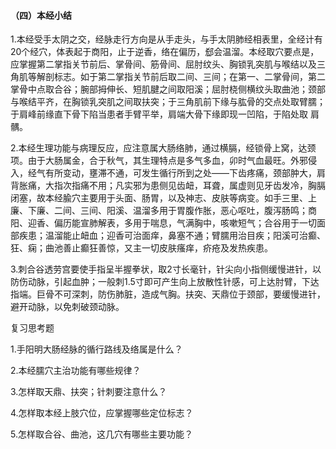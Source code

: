 #### （四）本经小结

1.本经受手太阴之交，经脉走行方向是从手走头，与手太阴肺经相表里，全经计有20个经穴，体表起于商阳，止于逆香，络在偏历，郄会温溜。本经取穴要点是，应掌握第二掌指关节前后、掌骨间、筋骨间、屈肘纹头、胸锁乳突肌与喉结以及三角肌等解剖标志。如于第二掌指关节前后取二间、三间；在第一、二掌骨间，第二掌骨中点取合谷；腕部拇伸长、短肌腱之间取阳溪；屈肘桡侧横纹头取曲池；颈部与喉结平齐，在胸锁乳突肌之间取扶突；于三角肌前下缘与肱骨的交点处取臂臑；于肩峰前缘直下骨下陷当患者手臂平举，肩端大骨下缘即现一凹陷，于陷处取 肩髃。

2.本经生理功能与病理反应，应注意属大肠络肺，通过横膈，经锁骨上窝，达颈项。由于大肠属金，合于秋气，其生理特点是多气多血，卯时气血最旺。外邪侵入，经气有所变动，壅滞不通，可发生循行所到之处——下齿疼痛，颈部肿大，肩背胀痛，大指次指痛不用；凡实邪为患侧见齿衄，耳聋，属虚则见牙齿发冷，胸膈闭塞，故本经腧穴主要用于头面、肠胃，以及神志、皮肤等病变。如手三里、上廉、下廉、二间、三间、阳溪、温溜多用于胃腹作胀，恶心呕吐，腹泻肠鸣；商阳、迎香、偏历能宣肺解表，多用于喘息，气满胸中，咳嗽短气；合谷用于一切面部疾患；温溜能止衄血；迎香可治面痒，鼻塞不通；臂臑用治目疾；阳溪可治癫、狂、痫；曲池善止癫狂善惊，又主一切皮肤瘙痒，疥疮及发热疾患。

3.刺合谷透劳宫要使手指呈半握拳状，取2寸长毫针，针尖向小指侧缓慢进针，以防伤动脉，引起血肿；一般刺1.5寸即可产生向上放散性针感，可上达肘臂，下达指端。巨骨不可深刺，防伤肺脏，造成气胸。扶突、天鼎位于颈部，要缓慢进针，避开动脉，以免刺破颈动脉。

复习思考题

1.手阳明大肠经脉的循行路线及络属是什么？

2.本经臑穴主治功能有哪些规律？

3.怎样取天鼎、扶突；针刺要注意什么？

4.怎样取本经上肢穴位，应掌握哪些定位标志？

5.怎样取合谷、曲池，这几穴有哪些主要功能？